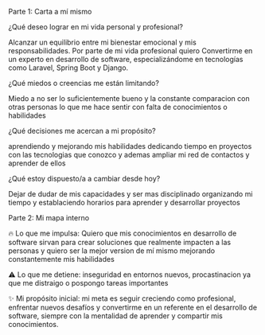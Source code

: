 Parte 1: Carta a mí mismo

¿Qué deseo lograr en mi vida personal y profesional?

Alcanzar un equilibrio entre mi bienestar emocional y mis responsabilidades. Por parte de mi vida profesional quiero Convertirme en un experto en desarrollo de software, especializándome en tecnologías como Laravel, Spring Boot y Django.

¿Qué miedos o creencias me están limitando?

Miedo a no ser lo suficientemente bueno y la constante comparacion con otras personas lo que me hace sentir con falta de conocimientos o habilidades

¿Qué decisiones me acercan a mi propósito?

aprendiendo y mejorando mis habilidades dedicando tiempo en proyectos con las tecnologias que conozco y ademas ampliar mi red de contactos y aprender de ellos

¿Qué estoy dispuesto/a a cambiar desde hoy?

Dejar de dudar de mis capacidades y ser mas disciplinado organizando mi tiempo y establaciendo horarios para aprender y desarrollar proyectos

Parte 2: Mi mapa interno

🔥 Lo que me impulsa:  Quiero que mis conocimientos en desarrollo de software sirvan para crear soluciones que realmente impacten a las personas y quiero ser la mejor version de mí mismo mejorando constantemente mis habilidades

⚠️ Lo que me detiene: inseguridad en entornos nuevos, procastinacion ya que me distraigo o pospongo tareas importantes

✨ Mi propósito inicial: mi meta es seguir creciendo como profesional, enfrentar nuevos desafíos y convertirme en un referente en el desarrollo de software, siempre con la mentalidad de aprender y compartir mis conocimientos.
